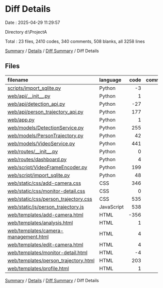 # Diff Details

Date : 2025-04-29 11:29:57

Directory d:\\ProjectA

Total : 23 files,  2410 codes, 340 comments, 508 blanks, all 3258 lines

[Summary](results.md) / [Details](details.md) / [Diff Summary](diff.md) / Diff Details

## Files
| filename | language | code | comment | blank | total |
| :--- | :--- | ---: | ---: | ---: | ---: |
| [scripts/import\_sqlite.py](/scripts/import_sqlite.py) | Python | -3 | 4 | 0 | 1 |
| [web/api/\_\_init\_\_.py](/web/api/__init__.py) | Python | 1 | 0 | -1 | 0 |
| [web/api/detection\_api.py](/web/api/detection_api.py) | Python | -27 | -4 | -6 | -37 |
| [web/api/person\_trajectory\_api.py](/web/api/person_trajectory_api.py) | Python | 177 | 24 | 46 | 247 |
| [web/app.py](/web/app.py) | Python | 1 | 0 | 0 | 1 |
| [web/models/DetectionService.py](/web/models/DetectionService.py) | Python | 255 | 31 | 51 | 337 |
| [web/models/PersonTrajectory.py](/web/models/PersonTrajectory.py) | Python | 42 | 3 | 9 | 54 |
| [web/models/VideoService.py](/web/models/VideoService.py) | Python | 441 | 70 | 114 | 625 |
| [web/routes/\_\_init\_\_.py](/web/routes/__init__.py) | Python | 0 | 0 | 1 | 1 |
| [web/routes/dashboard.py](/web/routes/dashboard.py) | Python | 4 | 1 | -1 | 4 |
| [web/script/VideoFrameEncoder.py](/web/script/VideoFrameEncoder.py) | Python | 199 | 40 | 57 | 296 |
| [web/script/import\_sqlite.py](/web/script/import_sqlite.py) | Python | 48 | 19 | 15 | 82 |
| [web/static/css/add-camera.css](/web/static/css/add-camera.css) | CSS | 346 | 9 | 60 | 415 |
| [web/static/css/monitor-detail.css](/web/static/css/monitor-detail.css) | CSS | 0 | 0 | 2 | 2 |
| [web/static/css/person\_trajectory.css](/web/static/css/person_trajectory.css) | CSS | 535 | 20 | 101 | 656 |
| [web/static/js/person\_trajectory.js](/web/static/js/person_trajectory.js) | JavaScript | 538 | 112 | 110 | 760 |
| [web/templates/add-camera.html](/web/templates/add-camera.html) | HTML | -356 | 0 | -60 | -416 |
| [web/templates/analysis.html](/web/templates/analysis.html) | HTML | 1 | 0 | 0 | 1 |
| [web/templates/camera-management.html](/web/templates/camera-management.html) | HTML | 4 | 0 | 0 | 4 |
| [web/templates/edit-camera.html](/web/templates/edit-camera.html) | HTML | 4 | 0 | 0 | 4 |
| [web/templates/monitor-detail.html](/web/templates/monitor-detail.html) | HTML | -4 | 0 | 0 | -4 |
| [web/templates/person\_trajectory.html](/web/templates/person_trajectory.html) | HTML | 203 | 11 | 10 | 224 |
| [web/templates/profile.html](/web/templates/profile.html) | HTML | 1 | 0 | 0 | 1 |

[Summary](results.md) / [Details](details.md) / [Diff Summary](diff.md) / Diff Details